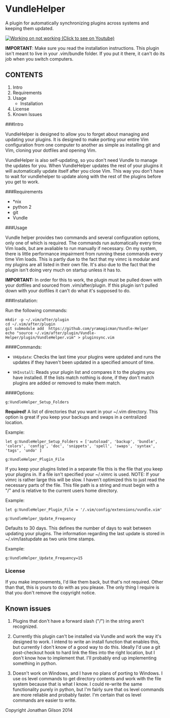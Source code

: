 # VundleHelper
A plugin for automatically synchronizing plugins across systems and keeping them updated.

<a href="https://www.youtube.com/watch?v=G_5oD8t2F1Q&feature=youtu.be&t=29"><img src="http://i.giflike.com/ZfH9dkI.gif" title="Working on not working (Click to see on Youtube)" /></a>

**IMPORTANT**: Make sure you read the installation instructions. This plugin isn't meant to live in your .vim/bundle folder. If you put it there, it can't do its job when you switch computers.

## CONTENTS

1. Intro
2. Requirements
3. Usage
    - Installation
4. License
5. Known Issues

###Intro

VundleHelper is designed to allow you to forget about managing and updating your plugins. It is designed to make porting your entire Vim configuration from one computer to another as simple as installing git and Vim, cloning your dotfiles and opening Vim.

VundleHelper is also self-updating, so you don't need Vundle to manage the updates for you. When VundleHelper updates the rest of your plugins it will automatically update itself after you close Vim. This way you don't have to wait for vundlehelper to update along with the rest of the plugins before you get to work.

###Requirements

- *nix
- python 2
- git
- Vundle

###Usage

Vundle helper provides two commands and several configuration options, only one of which is required. The commands run automatically every time Vim loads, but are avaliable to run manually if necessary. On my system, there is little performance impairment from running these commands every time Vim loads. This is partly due to the fact that my vimrc is modular and my plugins are all listed in their own file. It's also due to the fact that the plugin isn't doing very much on startup unless it has to.

**IMPORTANT:**
In order for this to work, the plugin must be pulled down with your dotfiles and sourced from .vim/after/plugin. If this plugin isn't pulled down with your dotfiles it can't do what it's supposed to do.

###Installation:

Run the following commands:

    mkdir -p ~/.vim/after/plugin
    cd ~/.vim/after/plugin
    git submodule add  https://github.com/yramagicman/Vundle-Helper
    echo "source ~/.vim/after/plugin/Vundle-Helper/plugin/VundleHelper.vim" > pluginsync.vim

####Commands:

- `VHUpdate`: Checks the last time your plugins were updated and runs the updates if they haven't been updated in a specified amount of time.

- `VHInstall`: Reads your plugin list and compares it to the plugins you have installed. If the lists match nothing is done, if they don't match plugins are added or removed to make them match.

####Options:

`g:VundleHelper_Setup_Folders`

**Required!** A list of directories that you want in your ~/.vim directory.  This option is great if you keep your backups and swaps in a centralized location.

Example:

`let g:VundleHelper_Setup_Folders = ['autoload', 'backup', 'bundle', 'colors', 'config', 'doc', 'snippets', 'spell', 'swaps', 'syntax', 'tags', 'undo' ]`

`g:VundleHelper_Plugin_File`

If you keep your plugins listed in a separate file this is the file that you keep your plugins in. If a file isn't specified your ~/.vimrc is used.  NOTE: If your vimrc is rather large this will be slow. I haven't optimized this to just read the necessary parts of the file. This file path is a string and must begin with a "/" and is relative to the current users home directory.

Example:

`let g:VundleHelper_Plugin_File = '/.vim/config/extensions/vundle.vim'`

`g:VundleHelper_Update_Frequency`

Defaults to 30 days. This defines the number of days to wait between updating your plugins. The information regarding the last update is stored in ~/.vim/lastupdate as two unix time stamps.

Example:

`g:VundleHelper_Update_Frequency=15`

### License

If you make improvements, I'd like them back, but that's not required. Other than that, this is yours to do with as you please. The only thing I require is that you don't remove the copyright notice.

## Known issues

1. Plugins that don't have a forward slash ("/") in the string aren't recognized.

2. Currently this plugin can't be installed via Vundle and work the way it's designed to work. I intend to write an install function that enables this, but currently I don't know of a good way to do this. Ideally I'd use a git post-checkout hook to hard link the files into the right location, but I don't know how to implement that. I'll probably end up implementing something in python.

3. Doesn't work on Windows, and I have no plans of porting to Windows. I use os level commands to get directory contents and work with the file system because that is what I know. I could re-write the same functionality purely in python, but I'm fairly sure that os level commands are more reliable and probably faster. I'm certain that os level commands are easier to write.

Copyright Jonathan Gilson 2014
